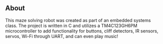 ## About

This maze solving robot was created as part of an embedded systems class. The project is written in C and utilizes a TM4C123GH6PM microcontroller to add functionality for buttons, cliff detectors, IR sensors, servos, Wi-Fi through UART, and can even play music!
